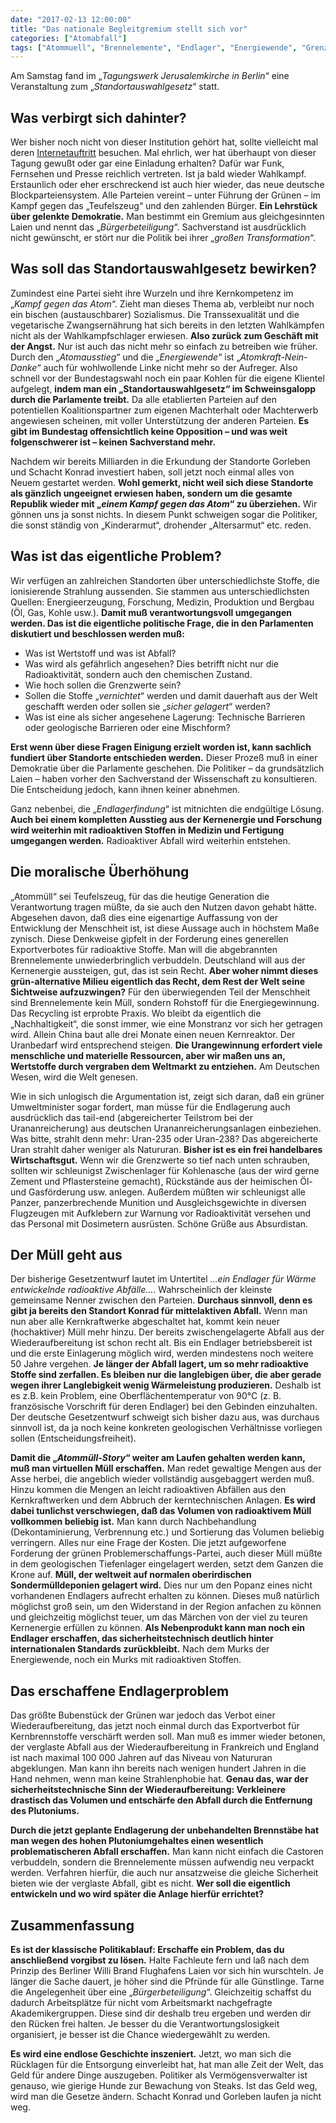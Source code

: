 ```yaml
---
date: "2017-02-13 12:00:00"
title: "Das nationale Begleitgremium stellt sich vor"
categories: ["Atomabfall"]
tags: ["Atommuell", "Brennelemente", "Endlager", "Energiewende", "Grenzwerte", "Hlw", "Ilw", "Plutonium", "Strahlenphobie", "Uran", "Wiederaufbereitung"]
---
```


Am Samstag fand im „_Tagungswerk Jerusalemkirche in Berlin_“ eine Veranstaltung zum „_Standortauswahlgesetz_“ statt.


## Was verbirgt sich dahinter?

Wer bisher noch nicht von dieser Institution gehört hat, sollte vielleicht mal deren <a href="http://www.nationales-begleitgremium.de/DE/Home/home_node.html">Internetauftritt</a> besuchen. Mal ehrlich, wer hat überhaupt von dieser Tagung gewußt oder gar eine Einladung erhalten? Dafür war Funk, Fernsehen und Presse reichlich vertreten. Ist ja bald wieder Wahlkampf. Erstaunlich oder eher erschreckend ist auch hier wieder, das neue deutsche Blockparteiensystem. Alle Parteien vereint – unter Führung der Grünen – im Kampf gegen das „Teufelszeug“ und den zahlenden Bürger. __Ein Lehrstück über gelenkte Demokratie.__ Man bestimmt ein Gremium aus gleichgesinnten Laien und nennt das „_Bürgerbeteiligung_“. Sachverstand ist ausdrücklich nicht gewünscht, er stört nur die Politik bei ihrer „_großen Transformation_“.


## Was soll das Standortauswahlgesetz bewirken?

Zumindest eine Partei sieht ihre Wurzeln und ihre Kernkompetenz im „_Kampf gegen das Atom_“. Zieht man dieses Thema ab, verbleibt nur noch ein bischen (austauschbarer) Sozialismus. Die Transsexualität und die vegetarische Zwangsernährung hat sich bereits in den letzten Wahlkämpfen nicht als der Wahlkampfschlager erwiesen. __Also zurück zum Geschäft mit der Angst.__ Nur ist auch das nicht mehr so einfach zu betreiben wie früher. Durch den „_Atomausstieg_“ und die „_Energiewende_“ ist „_Atomkraft-Nein-Danke_“ auch für wohlwollende Linke nicht mehr so der Aufreger. Also schnell vor der Bundestagswahl noch ein paar Kohlen für die eigene Klientel aufgelegt, __indem man ein „Standortauswahlgesetz“ im Schweinsgalopp durch die Parlamente treibt.__ Da alle etablierten Parteien auf den potentiellen Koalitionspartner zum eigenen Machterhalt oder Machterwerb angewiesen scheinen, mit voller Unterstützung der anderen Parteien. __Es gibt im Bundestag offensichtlich keine Opposition – und was weit folgenschwerer ist – keinen Sachverstand mehr.__

Nachdem wir bereits Milliarden in die Erkundung der Standorte Gorleben und Schacht Konrad investiert haben, soll jetzt noch einmal alles von Neuem gestartet werden. __Wohl gemerkt, nicht weil sich diese Standorte als gänzlich ungeeignet erwiesen haben, sondern um die gesamte Republik wieder mit „_einem Kampf gegen das Atom_“ zu überziehen.__ Wir gönnen uns ja sonst nichts. In diesem Punkt schweigen sogar die Politiker, die sonst ständig von „Kinderarmut“, drohender „Altersarmut“ etc. reden.


## Was ist das eigentliche Problem?

Wir verfügen an zahlreichen Standorten über unterschiedlichste Stoffe, die ionisierende Strahlung aussenden. Sie stammen aus unterschiedlichsten Quellen: Energieerzeugung, Forschung, Medizin, Produktion und Bergbau (Öl, Gas, Kohle usw.). __Damit muß verantwortungsvoll umgegangen werden. Das ist die eigentliche politische Frage, die in den Parlamenten diskutiert und beschlossen werden muß:__


* Was ist Wertstoff und was ist Abfall?
* Was wird als gefährlich angesehen? Dies betrifft nicht nur die Radioaktivität, sondern auch den chemischen Zustand.
* Wie hoch sollen die Grenzwerte sein?
* Sollen die Stoffe „_vernichtet_“ werden und damit dauerhaft aus der Welt geschafft werden oder sollen sie „_sicher gelagert_“ werden?
* Was ist eine als sicher angesehene Lagerung: Technische Barrieren oder geologische Barrieren oder eine Mischform?

__Erst wenn über diese Fragen Einigung erzielt worden ist, kann sachlich fundiert über Standorte entschieden werden.__ Dieser Prozeß muß in einer Demokratie über die Parlamente geschehen. Die Politiker – da grundsätzlich Laien – haben vorher den Sachverstand der Wissenschaft zu konsultieren. Die Entscheidung jedoch, kann ihnen keiner abnehmen.

Ganz nebenbei, die „_Endlagerfindung_“ ist mitnichten die endgültige Lösung. __Auch bei einem kompletten Ausstieg aus der Kernenergie und Forschung wird weiterhin mit radioaktiven Stoffen in Medizin und Fertigung umgegangen werden.__ Radioaktiver Abfall wird weiterhin entstehen.


## Die moralische Überhöhung

„Atommüll“ sei Teufelszeug, für das die heutige Generation die Verantwortung tragen müßte, da sie auch den Nutzen davon gehabt hätte. Abgesehen davon, daß dies eine eigenartige Auffassung von der Entwicklung der Menschheit ist, ist diese Aussage auch in höchstem Maße zynisch. Diese Denkweise gipfelt in der Forderung eines generellen Exportverbotes für radioaktive Stoffe. Man will die abgebrannten Brennelemente unwiederbringlich verbuddeln. Deutschland will aus der Kernenergie aussteigen, gut, das ist sein Recht. __Aber woher nimmt dieses grün-alternative Milieu eigentlich das Recht, dem Rest der Welt seine Sichtweise aufzuzwingen?__ Für den überwiegenden Teil der Menschheit sind Brennelemente kein Müll, sondern Rohstoff für die Energiegewinnung. Das Recycling ist erprobte Praxis. Wo bleibt da eigentlich die „Nachhaltigkeit“, die sonst immer, wie eine Monstranz vor sich her getragen wird. Allein China baut alle drei Monate einen neuen Kernreaktor. Der Uranbedarf wird entsprechend steigen. __Die Urangewinnung erfordert viele menschliche und materielle Ressourcen, aber wir maßen uns an, Wertstoffe durch vergraben dem Weltmarkt zu entziehen.__ Am Deutschen Wesen, wird die Welt genesen.

Wie in sich unlogisch die Argumentation ist, zeigt sich daran, daß ein grüner Umweltminister sogar fordert, man müsse für die Endlagerung auch ausdrücklich das tail-end (abgereicherter Teilstrom bei der Urananreicherung) aus deutschen Urananreicherungsanlagen einbeziehen. Was bitte, strahlt denn mehr: Uran-235 oder Uran-238? Das abgereicherte Uran strahlt daher weniger als Natururan. __Bisher ist es ein frei handelbares Wirtschaftsgut.__ Wenn wir die Grenzwerte so tief nach unten schrauben, sollten wir schleunigst Zwischenlager für Kohlenasche (aus der wird gerne Zement und Pflastersteine gemacht), Rückstände aus der heimischen Öl- und Gasförderung usw. anlegen. Außerdem müßten wir schleunigst alle Panzer, panzerbrechende Munition und Ausgleichsgewichte in diversen Flugzeugen mit Aufklebern zur Warnung vor Radioaktivität versehen und das Personal mit Dosimetern ausrüsten. Schöne Grüße aus Absurdistan.


## Der Müll geht aus

Der bisherige Gesetzentwurf lautet im Untertitel _…ein Endlager für Wärme entwickelnde radioaktive Abfälle…_. Wahrscheinlich der kleinste gemeinsame Nenner zwischen den Parteien. __Durchaus sinnvoll, denn es gibt ja bereits den Standort Konrad für mittelaktiven Abfall.__ Wenn man nun aber alle Kernkraftwerke abgeschaltet hat, kommt kein neuer (hochaktiver) Müll mehr hinzu. Der bereits zwischengelagerte Abfall aus der Wiederaufbereitung ist schon recht alt. Bis ein Endlager betriebsbereit ist und die erste Einlagerung möglich wird, werden mindestens noch weitere 50 Jahre vergehen. __Je länger der Abfall lagert, um so mehr radioaktive Stoffe sind zerfallen. Es bleiben nur die langlebigen über, die aber gerade wegen ihrer Langlebigkeit wenig Wärmeleistung produzieren.__ Deshalb ist es z.B. kein Problem, eine Oberflächentemperatur von 90°C (z. B. französische Vorschrift für deren Endlager) bei den Gebinden einzuhalten. Der deutsche Gesetzentwurf schweigt sich bisher dazu aus, was durchaus sinnvoll ist, da ja noch keine konkreten geologischen Verhältnisse vorliegen sollen (Entscheidungsfreiheit).

__Damit die „_Atommüll-Story_“ weiter am Laufen gehalten werden kann, muß man virtuellen Müll erschaffen.__ Man redet gewaltige Mengen aus der Asse herbei, die angeblich wieder vollständig ausgebaggert werden muß. Hinzu kommen die Mengen an leicht radioaktiven Abfällen aus den Kernkraftwerken und dem Abbruch der kerntechnischen Anlagen. __Es wird dabei tunlichst verschwiegen, daß das Volumen von radioaktivem Müll vollkommen beliebig ist.__ Man kann durch Nachbehandlung (Dekontaminierung, Verbrennung etc.) und Sortierung das Volumen beliebig verringern. Alles nur eine Frage der Kosten. Die jetzt aufgeworfene Forderung der grünen Problemerschaffungs-Partei, auch dieser Müll müßte in dem geologischen Tiefenlager eingelagert werden, setzt dem Ganzen die Krone auf. __Müll, der weltweit auf normalen oberirdischen Sondermülldeponien gelagert wird.__ Dies nur um den Popanz eines nicht vorhandenen Endlagers aufrecht erhalten zu können. Dieses muß natürlich möglichst groß sein, um den Widerstand in der Region anfachen zu können und gleichzeitig möglichst teuer, um das Märchen von der viel zu teuren Kernenergie erfüllen zu können. __Als Nebenprodukt kann man noch ein Endlager erschaffen, das sicherheitstechnisch deutlich hinter internationalen Standards zurückbleibt.__ Nach dem Murks der Energiewende, noch ein Murks mit radioaktiven Stoffen.


## Das erschaffene Endlagerproblem

Das größte Bubenstück der Grünen war jedoch das Verbot einer Wiederaufbereitung, das jetzt noch einmal durch das Exportverbot für Kernbrennstoffe verschärft werden soll. Man muß es immer wieder betonen, der verglaste Abfall aus der Wiederaufbereitung in Frankreich und England ist nach maximal 100 000 Jahren auf das Niveau von Natururan abgeklungen. Man kann ihn bereits nach wenigen hundert Jahren in die Hand nehmen, wenn man keine Strahlenphobie hat. __Genau das, war der sicherheitstechnische Sinn der Wiederaufbereitung: Verkleinere drastisch das Volumen und entschärfe den Abfall durch die Entfernung des Plutoniums.__

__Durch die jetzt geplante Endlagerung der unbehandelten Brennstäbe hat man wegen des hohen Plutoniumgehaltes einen wesentlich problematischeren Abfall erschaffen.__ Man kann nicht einfach die Castoren verbuddeln, sondern die Brennelemente müssen aufwendig neu verpackt werden. Verfahren hierfür, die auch nur ansatzweise die gleiche Sicherheit bieten wie der verglaste Abfall, gibt es nicht. __Wer soll die eigentlich entwickeln und wo wird später die Anlage hierfür errichtet?__


## Zusammenfassung

__Es ist der klassische Politikablauf: Erschaffe ein Problem, das du anschließend vorgibst zu lösen.__ Halte Fachleute fern und laß nach dem Prinzip des Berliner Willi Brand Flughafens Laien vor sich hin wurschteln. Je länger die Sache dauert, je höher sind die Pfründe für alle Günstlinge. Tarne die Angelegenheit über eine „_Bürgerbeteiligung_“. Gleichzeitig schaffst du dadurch Arbeitsplätze für nicht vom Arbeitsmarkt nachgefragte Akademikergruppen. Diese sind dir deshalb treu ergeben und werden dir den Rücken frei halten. Je besser du die Verantwortungslosigkeit organisiert, je besser ist die Chance wiedergewählt zu werden.

__Es wird eine endlose Geschichte inszeniert.__ Jetzt, wo man sich die Rücklagen für die Entsorgung einverleibt hat, hat man alle Zeit der Welt, das Geld für andere Dinge auszugeben. Politiker als Vermögensverwalter ist genauso, wie gierige Hunde zur Bewachung von Steaks. Ist das Geld weg, wird man die Gesetze ändern. Schacht Konrad und Gorleben laufen ja nicht weg.

